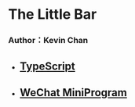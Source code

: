 # **The Little Bar**
### Author：Kevin Chan
* ## [TypeScript](./TypeScript/INDEX.md)
* ## [WeChat MiniProgram](./Wechat\/MiniProgram/INDEX.md)